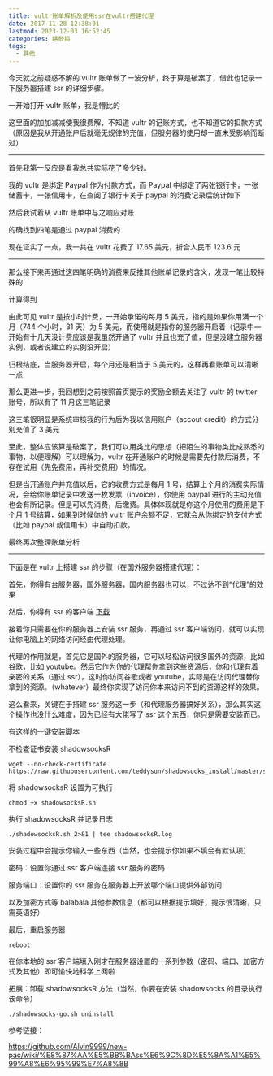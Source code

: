 ```yaml
---
title: vultr账单解析及使用ssr在vultr搭建代理
date: 2017-11-28 12:38:01
lastmod: 2023-12-03 16:52:45
categories: 瞎鼓捣
tags:
  - 其他
---
```


今天就之前疑惑不解的 vultr 账单做了一波分析，终于算是破案了，借此也记录一下服务器搭建 ssr 的详细步骤。

<!--more-->

一开始打开 vultr 账单，我是懵比的

这里面的加加减减使我很费解，不知道 vultr 的记账方式，也不知道它的扣款方式（原因是我从开通账户后就毫无规律的充值，但服务器的使用却一直未受影响而断过）

---

首先我第一反应是看我总共实际花了多少钱。

我的 vultr 是绑定 Paypal 作为付款方式，而 Paypal 中绑定了两张银行卡，一张储蓄卡，一张信用卡，在查阅了银行卡关于 paypal 的消费记录后统计如下

然后我试着从 vultr 账单中与之响应对账

的确找到四笔是通过 paypal 消费的

现在证实了一点，我一共在 vultr 花费了 17.65 美元，折合人民币 123.6 元

---

那么接下来再通过这四笔明确的消费来反推其他账单记录的含义，发现一笔比较特殊的

计算得到

由此可见 vultr 是按小时计费，一开始承诺的每月 5 美元，指的是如果你用满一个月（744 个小时，31 天）为 5 美元，而使用就是指你的服务器开启着（记录中一开始有十几天没计费应该是我虽然开通了 vultr 并且也充了值，但是没建立服务器实例，或者说建立的实例没开启）

归根结底，当服务器开启，每个月还是相当于 5 美元的，这样再看账单可以清晰一点

那么更进一步，我回想到之前按照首页提示的奖励金额去关注了 vultr 的 twitter 账号，所以有了 11 月这三笔记录

这三笔很明显是系统审核我的行为后为我以信用账户（accout credit）的方式分别充值了 3 美元

至此，整体应该算是破案了，我们可以用类比的思想（把陌生的事物类比成熟悉的事物，以便理解）可以理解为，vultr 在开通账户的时候是需要先付款后消费，不存在试用（先免费用，再补交费用）的情况。

但是当开通账户并充值以后，它的收费方式是每月 1 号，结算上个月的消费实际情况，会给你账单记录中发送一枚发票（invoice），你使用 paypal 进行的主动充值也会有所记录。但是可以先消费，后缴费。具体体现就是你这个月使用的费用是下个月 1 号结算，如果到时候你的 vultr 账户余额不足，它就会从你绑定的支付方式（比如 paypal 或信用卡）中自动扣款。

最终再次整理账单分析

---

下面是在 vultr 上搭建 ssr 的步骤（在国外服务器搭建代理）：

首先，你得有台服务器，国外服务器，国内服务器也可以，不过达不到“代理”的效果

然后，你得有 ssr 的客户端 <a href="https://pan.baidu.com/s/1nvdzD37">下载</a>

接着你只需要在你的服务器上安装 ssr 服务，再通过 ssr 客户端访问，就可以实现让你电脑上的网络访问经由代理处理。

代理的作用就是，首先它是国外的服务器，它可以轻松访问很多国外的资源，比如谷歌，比如 youtube。然后它作为你的代理帮你拿到这些资源后，你和代理有着亲密的关系（通过 ssr），这时你访问谷歌或者 youtube，实际是在访问代理替你拿到的资源。（whatever）最终你实现了访问你本来访问不到的资源这样的效果。

这么看来，关键在于搭建 ssr 服务这一步（和代理服务器搞好关系），那么其实这个操作也没什么难度，因为已经有大佬写了 ssr 这个东西，你只是需要安装而已。

有这样的一键安装脚本

不检查证书安装 shadowsocksR

```
wget --no-check-certificate https://raw.githubusercontent.com/teddysun/shadowsocks_install/master/shadowsocksR.sh
```

将 shadowsocksR 设置为可执行

```
chmod +x shadowsocksR.sh
```

执行 shadowsocksR 并记录日志

```
./shadowsocksR.sh 2>&1 | tee shadowsocksR.log
```

安装过程中会提示你输入一些东西（当然，也会提示你如果不填会有默认项）

密码：设置你通过 ssr 客户端连接 ssr 服务的密码

服务端口：设置你的 ssr 服务在服务器上开放哪个端口提供外部访问

以及加密方式等 balabala 其他参数信息（都可以根据提示填好，提示很清晰，只需英语好）

最后，重启服务器

```
reboot
```

在你本地的 ssr 客户端填入刚才在服务器设置的一系列参数（密码、端口、加密方式及其他）即可愉快地科学上网啦

拓展：卸载 shadowsocksR 方法（当然，你要在安装 shadowsocks 的目录执行该命令）

```
./shadowsocks-go.sh uninstall
```

参考链接：

<a href="https://github.com/Alvin9999/new-pac/wiki/%E8%87%AA%E5%BB%BAss%E6%9C%8D%E5%8A%A1%E5%99%A8%E6%95%99%E7%A8%8B">https://github.com/Alvin9999/new-pac/wiki/%E8%87%AA%E5%BB%BAss%E6%9C%8D%E5%8A%A1%E5%99%A8%E6%95%99%E7%A8%8B</a>
